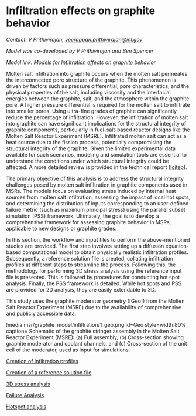 # Infiltration effects on graphite behavior

*Contact: V Prithivirajan, veerappan.prithivirajan@inl.gov*

*Model was co-developed by V Prithivirajan and Ben Spencer*

*Model link: [Models for Infiltration effects on graphite behavior](https://github.com/idaholab/virtual_test_bed/tree/main/msr/graphite_model/infiltration)*

Molten salt infiltration into graphite occurs when the molten salt permeates the interconnected pore structure of the graphite. This phenomenon is driven by factors such as pressure differential, pore characteristics,
and the physical properties of the salt, including viscosity and the interfacial energies between the graphite, salt, and the atmosphere within the graphite pore. A higher pressure differential is required for the molten salt
to infiltrate into smaller pores. Using ultra-fine grades of graphite can significantly reduce the percentage of infiltration. However, the infiltration of molten salt into graphite can have significant implications for the
structural integrity of graphite components, particularly in fuel-salt-based reactor designs like the Molten Salt Reactor Experiment (MSRE). Infiltrated molten salt can act as a heat source due to the fission process,
potentially compromising the structural integrity of the graphite. Given the limited experimental data available for such scenarios, modeling and simulation tools are essential to understand the conditions under which
structural integrity could be affected. A more detailed review is provided in the technical report ([!citep](Prithivi2024)).

The primary objective of this analysis is to address the structural integrity challenges posed by molten salt infiltration in graphite components used in MSRs. The models focus on evaluating stress induced by internal heat sources from molten salt infiltration, assessing the impact of local hot spots, and determining the distribution of inputs corresponding to an user-defined failure metric (such as maximum principal stress) using the parallel subset simulation (PSS) framework. Ultimately, the goal is to develop a comprehensive framework for assessing graphite behavior in MSRs, applicable to new designs or graphite grades.

In this section, the workflow and input files to perform the above-mentioned studies are provided. The first step involves setting up a diffusion equation-based computational model to obtain physically realistic infiltration profiles. Subsequently, a reference solution file is created, collating infiltration profiles at different steps to streamline the process. Following this, the methodology for performing 3D stress analysis using the reference input file is presented. This is followed by procedures for conducting hot spot analysis. Finally, the PSS framework is detailed. While hot spots and PSS are provided for 2D analysis, they are easily extendable to 3D.

This study uses the graphite moderator geometry ([Geo]) from the Molten Salt Reactor Experiment (MSRE) due to the availability of comprehensive and publicly accessible data. 

!media msr/graphite_model/infiltration/1_geo.png
      id=Geo
      style=width:80%
      caption= Schematic of the graphite stringer assembly in the Molten Salt Reactor Experiment (MSRE): (a) Full assembly, (b) Cross-section showing graphite moderator and coolant channels, and (c) Cross-section of the unit cell of the moderator, used as input for simulations.

[Creation of infiltration profiles](infiltration_profile.md)

[Creation of a reference solution file](reference_solution_file.md)

[3D stress analysis](stress_analysis.md)

[Failure Analysis](pss.md)

[Hotspot analysis](hotspot.md)




